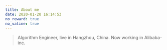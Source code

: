 ```yaml
---
title: About me
date: 2020-01-20 16:14:53
no_reward: true
no_valine: true
---
```


> Algorithm Engineer, live in Hangzhou, China.
> Now working in Alibaba-inc.

